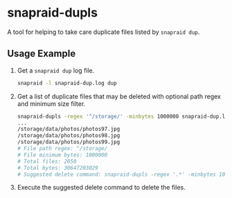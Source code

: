 # snapraid-dupls

A tool for helping to take care duplicate files listed by `snapraid dup`.

## Usage Example

1. Get a `snapraid dup` log file.

    ```sh
    snapraid -l snapraid-dup.log dup
    ```

2. Get a list of duplicate files that may be deleted with optional path regex and minimum size filter.

    ```sh
    snapraid-dupls -regex '^/storage/' -minbytes 1000000 snapraid-dup.log 
    ...
    /storage/data/photos/photos97.jpg
    /storage/data/photos/photos98.jpg
    /storage/data/photos/photos99.jpg
    # File path regex: ^/storage/
    # File minimum bytes: 1000000
    # Total files: 2050
    # Total bytes: 30647203029
    # Suggested delete command: snapraid-dupls -regex '.*' -minbytes 1000000 snapraid-dup.log | xargs -I{} rm -v '{}'
    ```

3. Execute the suggested delete command to delete the files.
